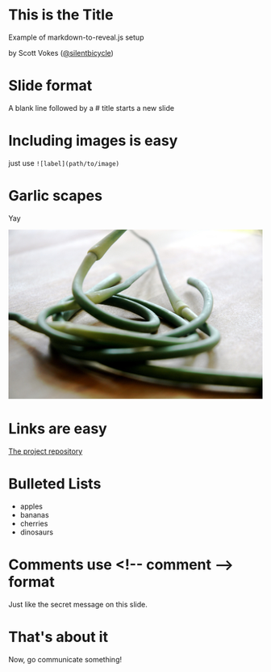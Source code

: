 # This is the Title

Example of markdown-to-reveal.js setup

by Scott Vokes ([@silentbicycle][sb])

[sb]: https://github.com/silentbicycle/

# Slide format

A blank line followed by a # title starts a new slide

# Including images is easy

just use `![label](path/to/image)`

# Garlic scapes

Yay

![hey, it's an image](images/garlic_scapes.jpg)
<!-- Image is Creative Commons, by Flickr user jeanetteirwin. -->

# Links are easy

[The project repository](https://github.com/silentbicycle/markdown_to_reveal/)

# Bulleted Lists

+ apples
+ bananas
+ cherries
+ dinosaurs

# Comments use \<!-- comment --> format

Just like the secret message <!-- concealed --> on this slide.

# That's about it

Now, go communicate something!
